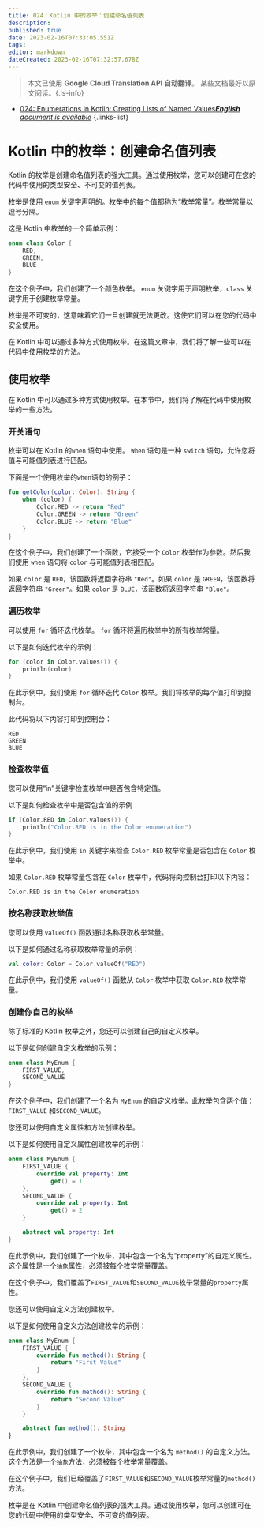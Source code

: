 ```yaml
---
title: 024：Kotlin 中的枚举：创建命名值列表
description: 
published: true
date: 2023-02-16T07:33:05.551Z
tags: 
editor: markdown
dateCreated: 2023-02-16T07:32:57.678Z
---
```


> 本文已使用 **Google Cloud Translation API 自动翻译**。
某些文档最好以原文阅读。{.is-info}



- [024: Enumerations in Kotlin: Creating Lists of Named Values***English** document is available*](/en/Knowledge-base/Kotlin/Learning/024-enumerations-in-kotlin-creating-lists-of-named-values)
{.links-list}


# Kotlin 中的枚举：创建命名值列表

Kotlin 的枚举是创建命名值列表的强大工具。通过使用枚举，您可以创建可在您的代码中使用的类型安全、不可变的值列表。

枚举是使用 ```enum``` 关键字声明的。枚举中的每个值都称为“枚举常量”。枚举常量以逗号分隔。

这是 Kotlin 中枚举的一个简单示例：

```kotlin
enum class Color {
    RED,
    GREEN,
    BLUE
}
```

在这个例子中，我们创建了一个颜色枚举。 ```enum``` 关键字用于声明枚举，```class``` 关键字用于创建枚举常量。

枚举是不可变的，这意味着它们一旦创建就无法更改。这使它们可以在您的代码中安全使用。

在 Kotlin 中可以通过多种方式使用枚举。在这篇文章中，我们将了解一些可以在代码中使用枚举的方法。

## 使用枚举

在 Kotlin 中可以通过多种方式使用枚举。在本节中，我们将了解在代码中使用枚举的一些方法。

### 开关语句

枚举可以在 Kotlin 的```when``` 语句中使用。 ```When``` 语句是一种 ```switch``` 语句，允许您将值与可能值列表进行匹配。

下面是一个使用枚举的```when```语句的例子：

```kotlin
fun getColor(color: Color): String {
    when (color) {
        Color.RED -> return "Red"
        Color.GREEN -> return "Green"
        Color.BLUE -> return "Blue"
    }
}
```

在这个例子中，我们创建了一个函数，它接受一个 ```Color``` 枚举作为参数。然后我们使用 ```when``` 语句将 ```color``` 与可能值列表相匹配。

如果 ```color``` 是 ```RED```，该函数将返回字符串 ```"Red"```。如果 ```color``` 是 ```GREEN```，该函数将返回字符串 ```"Green"```。如果 ```color``` 是 ```BLUE```，该函数将返回字符串 ```"Blue"```。

### 遍历枚举

可以使用 ```for``` 循环迭代枚举。 ```for``` 循环将遍历枚举中的所有枚举常量。

以下是如何迭代枚举的示例：

```kotlin
for (color in Color.values()) {
    println(color)
}
```

在此示例中，我们使用 ```for``` 循环迭代 ```Color``` 枚举。我们将枚举的每个值打印到控制台。

此代码将以下内容打印到控制台：

```
RED
GREEN
BLUE
```

### 检查枚举值

您可以使用“in”关键字检查枚举中是否包含特定值。

以下是如何检查枚举中是否包含值的示例：

```kotlin
if (Color.RED in Color.values()) {
    println("Color.RED is in the Color enumeration")
}
```

在此示例中，我们使用 ```in``` 关键字来检查 ```Color.RED``` 枚举常量是否包含在 ```Color``` 枚举中。

如果 ```Color.RED``` 枚举常量包含在 ```Color``` 枚举中，代码将向控制台打印以下内容：

```
Color.RED is in the Color enumeration
```

### 按名称获取枚举值

您可以使用 ```valueOf()``` 函数通过名称获取枚举常量。

以下是如何通过名称获取枚举常量的示例：

```kotlin
val color: Color = Color.valueOf("RED")
```

在此示例中，我们使用 ```valueOf()``` 函数从 ```Color``` 枚举中获取 ```Color.RED``` 枚举常量。

### 创建你自己的枚举

除了标准的 Kotlin 枚举之外，您还可以创建自己的自定义枚举。

以下是如何创建自定义枚举的示例：

```kotlin
enum class MyEnum {
    FIRST_VALUE,
    SECOND_VALUE
}
```

在这个例子中，我们创建了一个名为 ```MyEnum``` 的自定义枚举。此枚举包含两个值：```FIRST_VALUE``` 和```SECOND_VALUE```。

您还可以使用自定义属性和方法创建枚举。

以下是如何使用自定义属性创建枚举的示例：

```kotlin
enum class MyEnum {
    FIRST_VALUE {
        override val property: Int
            get() = 1
    },
    SECOND_VALUE {
        override val property: Int
            get() = 2
    }

    abstract val property: Int
}
```

在此示例中，我们创建了一个枚举，其中包含一个名为“property”的自定义属性。这个属性是一个```抽象```属性，必须被每个枚举常量覆盖。

在这个例子中，我们覆盖了```FIRST_VALUE```和```SECOND_VALUE```枚举常量的```property```属性。

您还可以使用自定义方法创建枚举。

以下是如何使用自定义方法创建枚举的示例：

```kotlin
enum class MyEnum {
    FIRST_VALUE {
        override fun method(): String {
            return "First Value"
        }
    },
    SECOND_VALUE {
        override fun method(): String {
            return "Second Value"
        }
    }

    abstract fun method(): String
}
```

在此示例中，我们创建了一个枚举，其中包含一个名为 ```method()``` 的自定义方法。这个方法是一个```抽象```方法，必须被每个枚举常量覆盖。

在这个例子中，我们已经覆盖了```FIRST_VALUE```和```SECOND_VALUE```枚举常量的```method()```方法。

枚举是在 Kotlin 中创建命名值列表的强大工具。通过使用枚举，您可以创建可在您的代码中使用的类型安全、不可变的值列表。